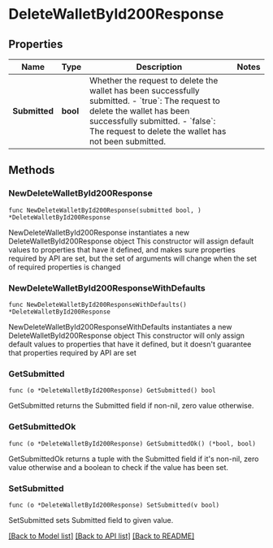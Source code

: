 # DeleteWalletById200Response

## Properties

Name | Type | Description | Notes
------------ | ------------- | ------------- | -------------
**Submitted** | **bool** | Whether the request to delete the wallet has been successfully submitted. - &#x60;true&#x60;: The request to delete the wallet has been successfully submitted. - &#x60;false&#x60;: The request to delete the wallet has not been submitted.  | 

## Methods

### NewDeleteWalletById200Response

`func NewDeleteWalletById200Response(submitted bool, ) *DeleteWalletById200Response`

NewDeleteWalletById200Response instantiates a new DeleteWalletById200Response object
This constructor will assign default values to properties that have it defined,
and makes sure properties required by API are set, but the set of arguments
will change when the set of required properties is changed

### NewDeleteWalletById200ResponseWithDefaults

`func NewDeleteWalletById200ResponseWithDefaults() *DeleteWalletById200Response`

NewDeleteWalletById200ResponseWithDefaults instantiates a new DeleteWalletById200Response object
This constructor will only assign default values to properties that have it defined,
but it doesn't guarantee that properties required by API are set

### GetSubmitted

`func (o *DeleteWalletById200Response) GetSubmitted() bool`

GetSubmitted returns the Submitted field if non-nil, zero value otherwise.

### GetSubmittedOk

`func (o *DeleteWalletById200Response) GetSubmittedOk() (*bool, bool)`

GetSubmittedOk returns a tuple with the Submitted field if it's non-nil, zero value otherwise
and a boolean to check if the value has been set.

### SetSubmitted

`func (o *DeleteWalletById200Response) SetSubmitted(v bool)`

SetSubmitted sets Submitted field to given value.



[[Back to Model list]](../README.md#documentation-for-models) [[Back to API list]](../README.md#documentation-for-api-endpoints) [[Back to README]](../README.md)


